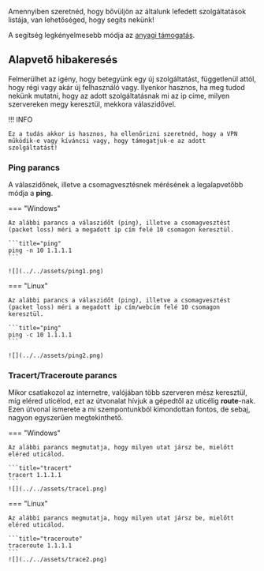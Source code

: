 Amennyiben szeretnéd, hogy bővüljön az általunk lefedett szolgáltatások listája, van lehetőséged, hogy segíts nekünk!

A segítség legkényelmesebb módja az [anyagi támogatás](../support).

## Alapvető hibakeresés
Felmerülhet az igény, hogy betegyünk egy új szolgáltatást, függetlenül attól, hogy régi vagy akár új felhasználó vagy. Ilyenkor hasznos, ha meg tudod nekünk mutatni, hogy az adott szolgáltatásnak mi az ip címe, milyen szervereken megy keresztül, mekkora válaszidővel.

!!! INFO

    Ez a tudás akkor is hasznos, ha ellenőrizni szeretnéd, hogy a VPN működik-e vagy kíváncsi vagy, hogy támogatjuk-e az adott szolgáltatást!

### Ping parancs
A válaszidőnek, illetve a csomagvesztésnek mérésének a legalapvetőbb módja a **ping**.

=== "Windows"

    Az alábbi parancs a válaszidőt (ping), illetve a csomagvesztést (packet loss) méri a megadott ip cím felé 10 csomagon keresztül.    

    ```title="ping"
    ping -n 10 1.1.1.1
    ```
    
    ![](../../assets/ping1.png)    

=== "Linux"

    Az alábbi parancs a válaszidőt (ping), illetve a csomagvesztést (packet loss) méri a megadott ip cím/webcím felé 10 csomagon keresztül.    

    ```title="ping"
    ping -c 10 1.1.1.1
    ```
    
    ![](../../assets/ping2.png)    

### Tracert/Traceroute parancs
Mikor csatlakozol az internetre, valójában több szerveren mész keresztül, míg eléred uticélod, ezt az útvonalat hívjuk a gépedtől az uticélig **route**-nak. Ezen útvonal ismerete a mi szempontunkból kimondottan fontos, de sebaj, nagyon egyszerűen megtekinthető.

=== "Windows"

    Az alábbi parancs megmutatja, hogy milyen utat jársz be, mielőtt eléred uticálod.

    ```title="tracert"
    tracert 1.1.1.1
    ```
    ![](../../assets/trace1.png)

=== "Linux"

    Az alábbi parancs megmutatja, hogy milyen utat jársz be, mielőtt eléred uticálod.

    ```title="traceroute"
    traceroute 1.1.1.1
    ```
    ![](../../assets/trace2.png)

